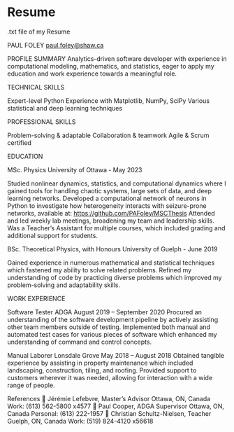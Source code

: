 # Resume
.txt file of my Resume

PAUL FOLEY
paul.foley@shaw.ca

PROFILE SUMMARY
Analytics-driven software developer with experience in computational modeling, mathematics, and statistics, eager to apply my education and work experience towards a meaningful role.


TECHNICAL SKILLS

Expert-level Python
Experience with Matplotlib, NumPy, SciPy
Various statistical and deep learning techniques


PROFESSIONAL SKILLS

Problem-solving & adaptable
Collaboration & teamwork
Agile & Scrum certified


EDUCATION

MSc. Physics
University of Ottawa - May 2023

Studied nonlinear dynamics, statistics, and computational dynamics where I gained tools for handling chaotic systems, large sets of data, and deep learning networks.
Developed a computational network of neurons in Python to investigate how heterogeneity interacts with seizure-prone networks, available at: https://github.com/PAFoley/MSCThesis
Attended and led weekly lab meetings, broadening my team and leadership skills.
Was a Teacher’s Assistant for multiple courses, which included grading and additional support for students.

BSc. Theoretical Physics, with Honours
University of Guelph - June 2019

Gained experience in numerous mathematical and statistical techniques which fastened my ability to solve related problems.
Refined my understanding of code by practicing diverse problems which improved my problem-solving and adaptability skills.


WORK EXPERIENCE

Software Tester ADGA August 2019 – September 2020
Procured an understanding of the software development pipeline by actively assisting other team members outside of testing.
Implemented both manual and automated test cases for various pieces of software which enhanced my understanding of command and control concepts.


Manual Laborer Lonsdale Grove May 2018 – August 2018
Obtained tangible experience by assisting in property maintenance which included landscaping, construction, tiling, and roofing.
Provided support to customers wherever it was needed, allowing for interaction with a wide range of people.


References
 Jérémie Lefebvre, Master’s Advisor Ottawa, ON, Canada Work: (613) 562-5800 x4577
 Paul Cooper, ADGA Supervisor Ottawa, ON, Canada Personal: (613) 222-1957
 Christian Schultz-Nielsen, Teacher Guelph, ON, Canada Work: (519) 824-4120 x56618
